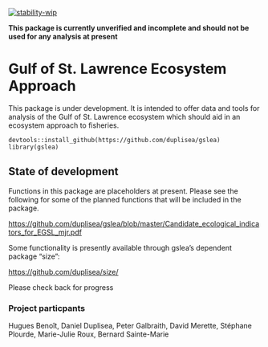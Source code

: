[![stability-wip](https://img.shields.io/badge/stability-work_in_progress-lightgrey.svg)](https://github.com/orangemug/stability-badges)

**This package is currently unverified and incomplete and should not be
used for any analysis at present**

Gulf of St. Lawrence Ecosystem Approach
=======================================

This package is under development. It is intended to offer data and
tools for analysis of the Gulf of St. Lawrence ecosystem which should
aid in an ecosystem approach to fisheries.

    devtools::install_github(https://github.com/duplisea/gslea)
    library(gslea)

State of development
--------------------

Functions in this package are placeholders at present. Please see the
following for some of the planned functions that will be included in the
package.

<a href="https://github.com/duplisea/gslea/blob/master/Candidate_ecological_indicators_for_EGSL_mjr.pdf" class="uri">https://github.com/duplisea/gslea/blob/master/Candidate_ecological_indicators_for_EGSL_mjr.pdf</a>

Some functionality is presently available through gslea’s dependent
package “size”:

<a href="https://github.com/duplisea/size/" class="uri">https://github.com/duplisea/size/</a>

Please check back for progress

### Project particpants

Hugues Benoît, Daniel Duplisea, Peter Galbraith, David Merette, Stéphane
Plourde, Marie-Julie Roux, Bernard Sainte-Marie

